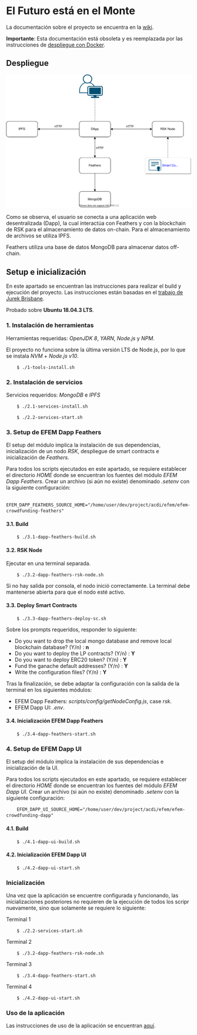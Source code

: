 # El Futuro está en el Monte

La documentación sobre el proyecto se encuentra en la [wiki](https://github.com/ACDI-Argentina/efem/wiki).

**Importante**: Esta documentación está obsoleta y es reemplazada por las instrucciones de [despliegue con Docker](https://github.com/ACDI-Argentina/efem-artifacts).

## Despliegue

![EFEM Despliegue](despliegue.svg)

Como se observa, el usuario se conecta a una aplicación web desentralizada (Dapp), la cual interactúa con Feathers y con la blockchain de RSK para el almacenamiento de datos on-chain. Para el almacenamiento de archivos se utiliza IPFS.

Feathers utiliza una base de datos MongoDB para almacenar datos off-chain.

## Setup e inicialización

En este apartado se encuentran las instrucciones para realizar el build y ejecución del proyecto. Las instrucciones están basadas en el [trabajo de Jurek Brisbane](https://github.com/Giveth/giveth-dapp/files/3674808/givethBuildStartScripts_2019-09-29.zip).

Probado sobre **Ubuntu 18.04.3 LTS**.


### 1. Instalación de herramientas

Herramientas requeridas: *OpenJDK 8*, *YARN*, *Node.js* y *NPM*.

El proyecto no funciona sobre la última versión LTS de Node.js, por lo que se instala *NVM* + *Node.js v10*.

```
    $ ./1-tools-install.sh
```

### 2. Instalación de servicios

Servicios requeridos: *MongoDB* e *IPFS*

```
    $ ./2.1-services-install.sh
```

```
    $ ./2.2-services-start.sh
```

### 3. Setup de EFEM Dapp Feathers

El setup del módulo implica la instalación de sus dependencias, inicialización de un nodo *RSK*, despliegue de smart contracts e inicialización de *Feathers*.

Para todos los scripts ejecutados en este apartado, se requiere establecer el directorio *HOME* donde se encuentran los fuentes del módulo *EFEM Dapp Feathers*. Crear un archivo (si aún no existe) denominado *.setenv* con la siguiente configuración:

```
    EFEM_DAPP_FEATHERS_SOURCE_HOME="/home/user/dev/project/acdi/efem/efem-crowdfunding-feathers"
```

#### 3.1. Build

```
    $ ./3.1-dapp-feathers-build.sh
```

#### 3.2. RSK Node

Ejecutar en una terminal separada.

```
    $ ./3.2-dapp-feathers-rsk-node.sh
```

Si no hay salida por consola, el nodo inició correctamente.
La terminal debe mantenerse abierta para que el nodo esté activo.

#### 3.3. Deploy Smart Contracts

```
    $ ./3.3-dapp-feathers-deploy-sc.sh
```

Sobre los prompts requeridos, responder lo siguiente:

- Do you want to drop the local mongo database and remove local blockchain database? (Y/n) : **n**
- Do you want to deploy the LP contracts? (Y/n) : **Y**
- Do you want to deploy ERC20 token? (Y/n) : **Y**
- Fund the ganache default addresses? (Y/n) : **Y**
- Write the configuration files? (Y/n) : **Y**

Tras la finalización, se debe adaptar la configuración con la salida de la terminal en los siguientes módulos:

- EFEM Dapp Feathers: *scripts/config/getNodeConfig.js*, case *rsk*.
- EFEM Dapp UI: *.env*.

#### 3.4. Inicialización EFEM Dapp Feathers

```
    $ ./3.4-dapp-feathers-start.sh
```

### 4. Setup de EFEM Dapp UI

El setup del módulo implica la instalación de sus dependencias e inicialización de la UI.

Para todos los scripts ejecutados en este apartado, se requiere establecer el directorio *HOME* donde se encuentran los fuentes del módulo *EFEM Dapp UI*. Crear un archivo (si aún no existe) denominado *.setenv* con la siguiente configuración:

```
    EFEM_DAPP_UI_SOURCE_HOME="/home/user/dev/project/acdi/efem/efem-crowdfunding-dapp"
```

#### 4.1. Build

```
    $ ./4.1-dapp-ui-build.sh
```

#### 4.2. Inicialización EFEM Dapp UI

```
    $ ./4.2-dapp-ui-start.sh
```

### Inicialización

Una vez que la aplicación se encuentre configurada y funcionando, las inicializaciones posteriores no requieren de la ejecución de todos los scripr nuevamente, sino que solamente se requiere lo siguiente:

Terminal 1
```
    $ ./2.2-services-start.sh
```

Terminal 2
```
    $ ./3.2-dapp-feathers-rsk-node.sh
```

Terminal 3
```
    $ ./3.4-dapp-feathers-start.sh
```

Terminal 4
```
    $ ./4.2-dapp-ui-start.sh
```

### Uso de la aplicación

Las instrucciones de uso de la aplicación se encuentran [aquí](https://github.com/ACDI-Argentina/efem-crowdfunding-dapp/wiki/Giveth-b4H-instrucciones-uso).

